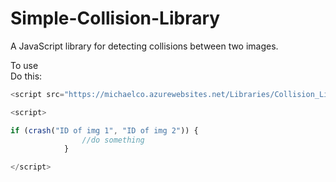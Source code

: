 # Simple-Collision-Library
A JavaScript library for detecting collisions between two images.

To use<br>
Do this:

```javascript
<script src="https://michaelco.azurewebsites.net/Libraries/Collision_Library.js"></script>

<script>

if (crash("ID of img 1", "ID of img 2")) {
                //do something
            }

</script>
```
